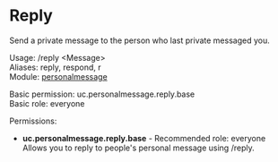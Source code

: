 Reply
====
Send a private message to the person who last private messaged you.

Usage: /reply \<Message\><br>
Aliases: reply, respond, r<br>
Module: [personalmessage](../modules/personalmessage.md)<br>

Basic permission: uc.personalmessage.reply.base<br>
Basic role: everyone<br>

Permissions: <br>
* **uc.personalmessage.reply.base** - Recommended role: everyone<br>Allows you to reply to people's personal message using /reply.

